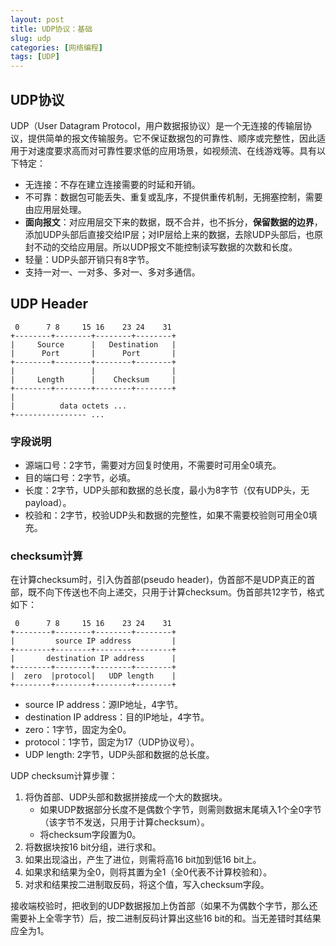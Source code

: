 ```yaml
---
layout: post
title: UDP协议：基础
slug: udp
categories: [网络编程]
tags: [UDP]
---
```


## UDP协议
UDP（User Datagram Protocol，用户数据报协议）是一个无连接的传输层协议，提供简单的报文传输服务。它不保证数据包的可靠性、顺序或完整性，因此适用于对速度要求高而对可靠性要求低的应用场景，如视频流、在线游戏等。具有以下特定：
+ 无连接：不存在建立连接需要的时延和开销。
+ 不可靠：数据包可能丢失、重复或乱序，不提供重传机制，无拥塞控制，需要由应用层处理。
+ **面向报文**：对应用层交下来的数据，既不合并，也不拆分，**保留数据的边界**，添加UDP头部后直接交给IP层；对IP层给上来的数据，去除UDP头部后，也原封不动的交给应用层。所以UDP报文不能控制读写数据的次数和长度。
+ 轻量：UDP头部开销只有8字节。
+ 支持一对一、一对多、多对一、多对多通信。
## UDP Header

```
 0      7 8     15 16    23 24    31
+--------+--------+--------+--------+
|     Source      |   Destination   |
|      Port       |      Port       |
+--------+--------+--------+--------+
|                 |                 |
|     Length      |    Checksum     |
+--------+--------+--------+--------+
|
|          data octets ...
+---------------- ...
```
### 字段说明
+ 源端口号：2字节，需要对方回复时使用，不需要时可用全0填充。
+ 目的端口号：2字节，必填。
+ 长度：2字节，UDP头部和数据的总长度，最小为8字节（仅有UDP头，无payload）。
+ 校验和：2字节，校验UDP头和数据的完整性，如果不需要校验则可用全0填充。

### checksum计算
在计算checksum时，引入伪首部(pseudo header)，伪首部不是UDP真正的首部，既不向下传送也不向上递交，只用于计算checksum。伪首部共12字节，格式如下：

```
 0      7 8     15 16    23 24    31
+--------+--------+--------+--------+
|         source IP address         |
+--------+--------+--------+--------+
|       destination IP address      |
+--------+--------+--------+--------+
|  zero  |protocol|   UDP length    |
+--------+--------+--------+--------+
```
+ source IP address：源IP地址，4字节。
+ destination IP address：目的IP地址，4字节。
+ zero：1字节，固定为全0。
+ protocol：1字节，固定为17（UDP协议号）。
+ UDP length: 2字节，UDP头部和数据的总长度。

UDP checksum计算步骤：
1. 将伪首部、UDP头部和数据拼接成一个大的数据块。
    + 如果UDP数据部分长度不是偶数个字节，则需则数据末尾填入1个全0字节（该字节不发送，只用于计算checksum）。
    + 将checksum字段置为0。
1. 将数据块按16 bit分组，进行求和。
1. 如果出现溢出，产生了进位，则需将高16 bit加到低16 bit上。
1. 如果求和结果为全0，则将其置为全1（全0代表不计算校验和）。
1. 对求和结果按二进制取反码，将这个值，写入checksum字段。

接收端校验时，把收到的UDP数据报加上伪首部（如果不为偶数个字节，那么还需要补上全零字节）后，按二进制反码计算出这些16 bit的和。当无差错时其结果应全为1。